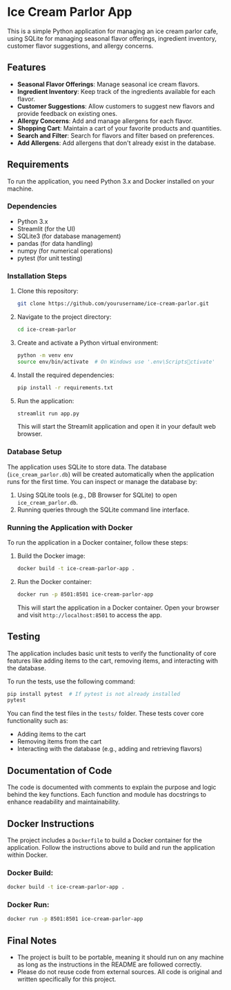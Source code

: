 # Ice Cream Parlor App

This is a simple Python application for managing an ice cream parlor cafe, using SQLite for managing seasonal flavor offerings, ingredient inventory, customer flavor suggestions, and allergy concerns.

## Features

- **Seasonal Flavor Offerings**: Manage seasonal ice cream flavors.
- **Ingredient Inventory**: Keep track of the ingredients available for each flavor.
- **Customer Suggestions**: Allow customers to suggest new flavors and provide feedback on existing ones.
- **Allergy Concerns**: Add and manage allergens for each flavor.
- **Shopping Cart**: Maintain a cart of your favorite products and quantities.
- **Search and Filter**: Search for flavors and filter based on preferences.
- **Add Allergens**: Add allergens that don't already exist in the database.

## Requirements

To run the application, you need Python 3.x and Docker installed on your machine.

### Dependencies

- Python 3.x
- Streamlit (for the UI)
- SQLite3 (for database management)
- pandas (for data handling)
- numpy (for numerical operations)
- pytest (for unit testing)

### Installation Steps

1. Clone this repository:

    ```bash
    git clone https://github.com/yourusername/ice-cream-parlor.git
    ```

2. Navigate to the project directory:

    ```bash
    cd ice-cream-parlor
    ```

3. Create and activate a Python virtual environment:

    ```bash
    python -m venv env
    source env/bin/activate  # On Windows use '.env\Scriptsctivate'
    ```

4. Install the required dependencies:

    ```bash
    pip install -r requirements.txt
    ```

5. Run the application:

    ```bash
    streamlit run app.py
    ```

   This will start the Streamlit application and open it in your default web browser.

### Database Setup

The application uses SQLite to store data. The database (`ice_cream_parlor.db`) will be created automatically when the application runs for the first time. You can inspect or manage the database by:

1. Using SQLite tools (e.g., DB Browser for SQLite) to open `ice_cream_parlor.db`.
2. Running queries through the SQLite command line interface.

### Running the Application with Docker

To run the application in a Docker container, follow these steps:

1. Build the Docker image:

    ```bash
    docker build -t ice-cream-parlor-app .
    ```

2. Run the Docker container:

    ```bash
    docker run -p 8501:8501 ice-cream-parlor-app
    ```

   This will start the application in a Docker container. Open your browser and visit `http://localhost:8501` to access the app.

## Testing

The application includes basic unit tests to verify the functionality of core features like adding items to the cart, removing items, and interacting with the database.

To run the tests, use the following command:

```bash
pip install pytest  # If pytest is not already installed
pytest
```

You can find the test files in the `tests/` folder. These tests cover core functionality such as:
- Adding items to the cart
- Removing items from the cart
- Interacting with the database (e.g., adding and retrieving flavors)

## Documentation of Code

The code is documented with comments to explain the purpose and logic behind the key functions. Each function and module has docstrings to enhance readability and maintainability.

## Docker Instructions

The project includes a `Dockerfile` to build a Docker container for the application. Follow the instructions above to build and run the application within Docker.

### Docker Build:

```bash
docker build -t ice-cream-parlor-app .
```

### Docker Run:

```bash
docker run -p 8501:8501 ice-cream-parlor-app
```

## Final Notes

- The project is built to be portable, meaning it should run on any machine as long as the instructions in the README are followed correctly.
- Please do not reuse code from external sources. All code is original and written specifically for this project.
